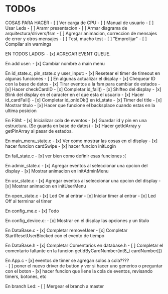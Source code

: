# TODOs

COSAS PARA HACER
    - [ ] Ver carga de CPU
    - [ ] Manual de usuario
    - [ ] Usar Leds
    - [ ] Aramr presentacion
    - [ ] Armar diagrama de arquitectura/drivers/fsm 
    - [ ] Agregar animacion, correccion de mensajes de error y otros mensajes
    - [ ] Test, mucho test
    - [ ] "Emprolijar"
    - [ ] Compilar sin warnings

EN TODOS LADOS: 
    - [x] AGREGAR EVENT QUEUE.

En add user:
    - [x] Cambiar nombre a main menu


En id_state.c, pin_state.c y user_input:
    - [x] Resetear el timer de timeout en algunas funciones 
    - [ ] En algunas actualizar el display
    - [x] Chequear ID con la base de datos 
    - [x] Tirar eventos a la fsm para cambiar de estados 
    - [x] Hacer checkCardID
    - [x] Completar id_fail() 
    - [x] Shifteo del display
    - [x] Blink del display en el caracter en el que esta el usuario
    - [x] Hacer id_cardFail()
    - [x] Completar id_onIdOk() en id_state
    - [x] Timer del title
    - [x] Mostrar titulo
    - [x] Hacer que funcione el backsplace cuando estas en la ultima posicion
    
En FSM:
    - [x] Inicializar cola de eventos
    - [x] Guardar id y pin en una estructura. (Se guarda en base de datos)
    - [x] Hacer getIdArray y getPinArray al pasar de estados.

En main_menu_state.c
    - [x] Ver como mostrar las cosas en el display 
    - [x] hacer funcion cardSwipe
    - [x] hacer funcion initLogin

En fail_state.c
    - [x] ver bien como definir esas funciones :(

En admin_state.c
    - [x] Agregar eventos al seleccionar una opcion del display
    - [x] Mostrar animacion en initAdminMenu 


En usr_state.c
    - [x] Agregar eventos al seleccionar una opcion del display
    - [x] Mostrar animacion en initUserMenu

En open_state.c
    - [x] Led On al entrar
    - [x] Iniciar timer al entrar
    - [x] Led Off al terminar el timer

En config_me.c
    - [x] Todo

En config_device.c:
    - [x] Mostrar en el display las opciones y un titulo

En DataBase.c
    - [x] Completar removeUser
    - [x] Completar StartResetUserBlocked con el evento de tiempo 

En DataBase.h
    - [x] Completar Comentarios en database.h
    - [ ] Completar el comentario faltante en la funcion getIdByCardNumber(int8_t cardNumber[])  

En App.c
    - [x] eventos de timer se agregan solos a cola????    
    - [ ] poner el nuevo driver de button y ver si hacer uno generico o preguntar con el boton
    - [x] hacer funcion que llene la cola de eventos, revisando timers, botones, etc    

En branch Led:
    - [ ] Mergear el branch a master